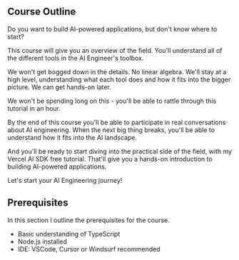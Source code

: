 ## Course Outline

Do you want to build AI-powered applications, but don't know where to start?

This course will give you an overview of the field. You'll understand all of the different tools in the AI Engineer's toolbox.

We won't get bogged down in the details. No linear algebra. We'll stay at a high level, understanding what each tool does and how it fits into the bigger picture. We can get hands-on later.

We won't be spending long on this - you'll be able to rattle through this tutorial in an hour.

By the end of this course you'll be able to participate in real conversations about AI engineering. When the next big thing breaks, you'll be able to understand how it fits into the AI landscape.

And you'll be ready to start diving into the practical side of the field, with my Vercel AI SDK free tutorial. That'll give you a hands-on introduction to building AI-powered applications.

Let's start your AI Engineering journey!

## Prerequisites

In this section I outline the prerequisites for the course.

- Basic understanding of TypeScript
- Node.js installed
- IDE: VSCode, Cursor or Windsurf recommended
